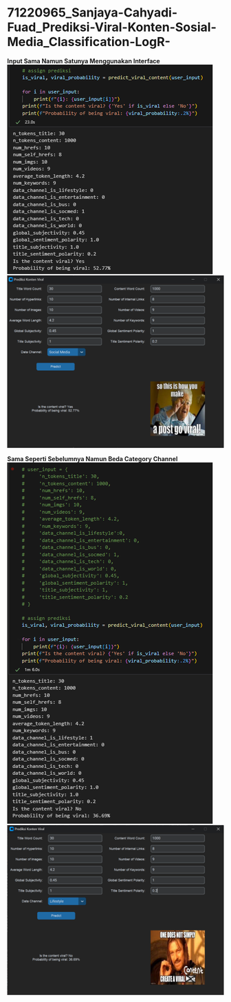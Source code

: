 # 71220965_Sanjaya-Cahyadi-Fuad_Prediksi-Viral-Konten-Sosial-Media_Classification-LogR-


**Input Sama Namun Satunya Menggunakan Interface**
![Output Notebook](output\outputNotebook1.png?raw=true "Notebook")
![Alt GUI](output\outputGUI1.png?raw=true "GUI")

**Sama Seperti Sebelumnya Namun Beda Category Channel**
![Output Notebook](output\outputNotebook2.png?raw=true "Notebook")
![Output GUI](output\outputGUI2.png?raw=true "GUI")